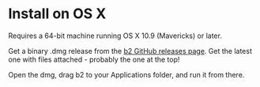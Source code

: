 # Install on OS X

Requires a 64-bit machine running OS X 10.9 (Mavericks) or later.

Get a binary .dmg release from the
[b2 GitHub releases page](https://github.com/tom-seddon/b2/releases).
Get the latest one with files attached - probably the one at the top!

Open the dmg, drag b2 to your Applications folder, and run it from
there.
